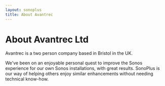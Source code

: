 ```yaml
---
layout: sonoplus
title: About Avantrec
---
```


# About Avantrec Ltd

Avantrec is a two person company based in Bristol in the UK.

We've been on an enjoyable personal quest to improve the Sonos experience for our own Sonos installations, with great results. SonoPlus is our way of helping others enjoy similar enhancements without needing technical know-how.